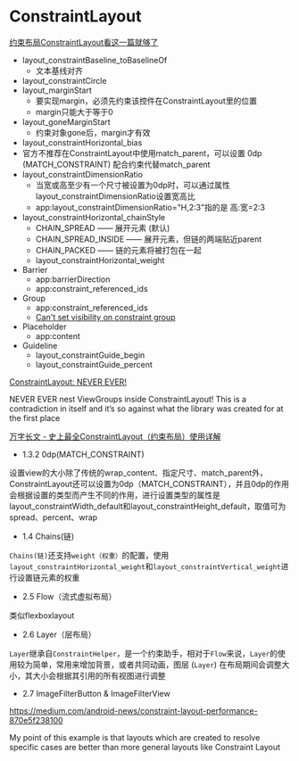 # ConstraintLayout

[约束布局ConstraintLayout看这一篇就够了](https://www.jianshu.com/p/17ec9bd6ca8a)

+ layout_constraintBaseline_toBaselineOf
  + 文本基线对齐
+ layout_constraintCircle
+ layout_marginStart
  + 要实现margin，必须先约束该控件在ConstraintLayout里的位置
  + margin只能大于等于0
+ layout_goneMarginStart
  + 约束对象gone后，margin才有效
+ layout_constraintHorizontal_bias
+ 官方不推荐在ConstraintLayout中使用match_parent，可以设置 0dp (MATCH_CONSTRAINT) 配合约束代替match_parent
+ layout_constraintDimensionRatio
  + 当宽或高至少有一个尺寸被设置为0dp时，可以通过属性layout_constraintDimensionRatio设置宽高比
  + app:layout_constraintDimensionRatio="H,2:3"指的是 高:宽=2:3
+ layout_constraintHorizontal_chainStyle
  + CHAIN_SPREAD —— 展开元素 (默认)
  + CHAIN_SPREAD_INSIDE —— 展开元素，但链的两端贴近parent
  + CHAIN_PACKED —— 链的元素将被打包在一起
  + layout_constraintHorizontal_weight
+ Barrier
  + app:barrierDirection
  + app:constraint_referenced_ids
+ Group
  + app:constraint_referenced_ids
  + [Can't set visibility on constraint group](https://stackoverflow.com/questions/47865436/cant-set-visibility-on-constraint-group)
+ Placeholder
  + app:content
+ Guideline
  + layout_constraintGuide_begin
  + layout_constraintGuide_percent

[ConstraintLayout: NEVER EVER!](https://medium.com/@jemli.idea/constraintlayout-never-ever-97c121286100)

NEVER EVER nest ViewGroups inside ConstraintLayout! This is a contradiction in itself and it’s so against what the library was created for at the first place

[万字长文 - 史上最全ConstraintLayout（约束布局）使用详解](https://juejin.cn/post/6949186887609221133#heading-1)

+ 1.3.2 0dp(MATCH_CONSTRAINT)

设置view的大小除了传统的wrap_content、指定尺寸、match_parent外，ConstraintLayout还可以设置为0dp（MATCH_CONSTRAINT），并且0dp的作用会根据设置的类型而产生不同的作用，进行设置类型的属性是layout_constraintWidth_default和layout_constraintHeight_default，取值可为spread、percent、wrap

+ 1.4 Chains(链)

`Chains(链)`还支持`weight（权重）`的配置，使用`layout_constraintHorizontal_weight`和`layout_constraintVertical_weight`进行设置链元素的权重

+ 2.5 Flow（流式虚拟布局）

类似flexboxlayout

+ 2.6 Layer（层布局）

`Layer`继承自`ConstraintHelper`，是一个约束助手，相对于`Flow`来说，`Layer`的使用较为简单，常用来增加背景，或者共同动画，图层 (`Layer`) 在布局期间会调整大小，其大小会根据其引用的所有视图进行调整

+ 2.7 ImageFilterButton & ImageFilterView

https://medium.com/android-news/constraint-layout-performance-870e5f238100

My point of this example is that layouts which are created to resolve specific cases are better than more general layouts like Constraint Layout